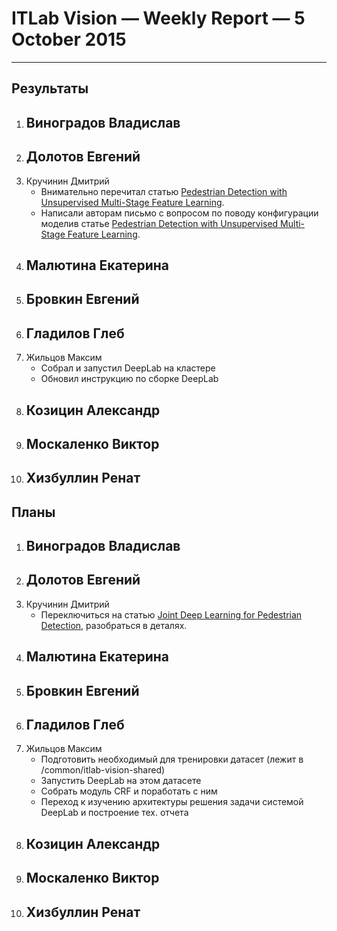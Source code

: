 # ITLab Vision — Weekly Report — 5 October 2015

----------------

## Результаты

  1. Виноградов Владислав
     -
  1. Долотов Евгений
     -
  1. Кручинин Дмитрий
     - Внимательно перечитал статью [Pedestrian Detection with Unsupervised Multi-Stage Feature Learning](http://cs.nyu.edu/~sermanet/papers/sermanet-cvpr-13.pdf).
     - Написали авторам письмо с вопросом по поводу конфигурации моделив статье [Pedestrian Detection with Unsupervised Multi-Stage Feature Learning](http://cs.nyu.edu/~sermanet/papers/sermanet-cvpr-13.pdf).
  1. Малютина Екатерина
     -
  1. Бровкин Евгений
     -
  1. Гладилов Глеб
     -
  1. Жильцов Максим
     - Собрал и запустил DeepLab на кластере
     - Обновил инструкцию по сборке DeepLab
  1. Козицин Александр
     -
  1. Москаленко Виктор
     -
  1. Хизбуллин Ренат
     -

## Планы

  1. Виноградов Владислав
     -
  1. Долотов Евгений
     -
  1. Кручинин Дмитрий
     - Переключиться на статью [Joint Deep Learning for Pedestrian Detection](http://www.ee.cuhk.edu.hk/~wlouyang/projects/ouyangWiccv13Joint/index.html), разобраться в деталях.
  1. Малютина Екатерина
     -
  1. Бровкин Евгений
     -
  1. Гладилов Глеб
     -
  1. Жильцов Максим
     - Подготовить необходимый для тренировки датасет (лежит в /common/itlab-vision-shared)
     - Запустить DeepLab на этом датасете
     - Собрать модуль CRF и поработать с ним
     - Переход к изучению архитектуры решения задачи системой DeepLab и построение тех. отчета
  1. Козицин Александр
     -
  1. Москаленко Виктор
     -
  1. Хизбуллин Ренат
     -

